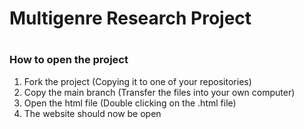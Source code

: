 # Multigenre Research Project
#
### How to open the project
1. Fork the project (Copying it to one of your repositories)
2. Copy the main branch (Transfer the files into your own computer)
3. Open the html file (Double clicking on the .html file)
4. The website should now be open

